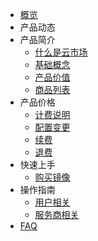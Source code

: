 - [概览](/README.md)
- 产品动态
- 产品简介
   - [什么是云市场](/introduction/concept.md)
   - [基础概念](/introduction/glossary.md)
   - [产品价值](/introduction/adwantages.md)
   - [商品列表](/introduction/product_list.md)
- 产品价格
   - [计费说明](/buy/charge.md)
   - [配置变更](/buy/configuration.md)
   - [续费](/buy/renew.md)
   - [退费](/buy/refund.md)
- 快速上手
   - [购买镜像](/fast/purchaseimage.md)
- 操作指南
   - [用户相关](/guide/buyerinfo.md)
   - [服务商相关](/guide/sellerinfo.md)
- [FAQ](/support/faqs.md)
